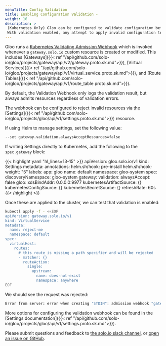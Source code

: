```yaml
---
menuTitle: Config Validation
title: Enabling Configuration Validation -
weight: 10
description: >
 (Kubernetes Only) Gloo can be configured to validate configuration before it is applied to the cluster.
 With validation enabled, any attempt to apply invalid configuration to the cluster will be rejected.
---
```


Gloo runs a [Kubernetes Validating Admission Webhook](https://kubernetes.io/docs/reference/access-authn-authz/extensible-admission-controllers/)
which is invoked whenever a `gateway.solo.io` custom resource is created or modified. This includes 
[Gateways]({{< ref "/api/github.com/solo-io/gloo/projects/gateway/api/v2/gateway.proto.sk.md">}}), 
[Virtual Services]({{< ref "/api/github.com/solo-io/gloo/projects/gateway/api/v1/virtual_service.proto.sk.md">}}),
and [Route Tables]({{< ref "/api/github.com/solo-io/gloo/projects/gateway/api/v1/route_table.proto.sk.md">}}).
 
By default, the Validation Webhook only logs the validation result, but always admits resources regardless of validation errors.

The webhook can be configured to reject invalid resources via the 
[Settings]({{< ref "/api/github.com/solo-io/gloo/projects/gloo/api/v1/settings.proto.sk.md">}}) resource.

If using Helm to manage settings, set the following value:

```bash
--set gateway.validation.alwaysAcceptResources=false
```

If writing Settings directly to Kubernetes, add the following to the `spec.gateway` block:

{{< highlight yaml "hl_lines=13-15" >}}
apiVersion: gloo.solo.io/v1
kind: Settings
metadata:
  annotations:
    helm.sh/hook: pre-install
    helm.sh/hook-weight: "5"
  labels:
    app: gloo
  name: default
  namespace: gloo-system
spec:
  discoveryNamespace: gloo-system
  gateway:
    validation:
      alwaysAccept: false
  gloo:
    xdsBindAddr: 0.0.0.0:9977
  kubernetesArtifactSource: {}
  kubernetesConfigSource: {}
  kubernetesSecretSource: {}
  refreshRate: 60s
{{< /highlight >}}

Once these are applied to the cluster, we can test that validation is enabled:


```bash
kubectl apply -f - <<EOF
apiVersion: gateway.solo.io/v1
kind: VirtualService
metadata:
  name: reject-me
  namespace: default
spec:
  virtualHost:
    routes:
      # this route is missing a path specifier and will be rejected
      - matcher: {}
        routeAction:
          single:
            upstream:
              name: does-not-exist
              namespace: anywhere
EOF

```

We should see the request was rejected:

```bash
Error from server: error when creating "STDIN": admission webhook "gateway.gloo-system.svc" denied the request: resource incompatible with current Gloo snapshot: [Route Error: InvalidMatcherError. Reason: no path specifier provided]
```

More options for configuring the validation webhook can be found in the
 [Settings documentation]({{< ref "/api/github.com/solo-io/gloo/projects/gloo/api/v1/settings.proto.sk.md">}}).


Please submit questions and feedback to [the solo.io slack channel](https://slack.solo.io/), or [open an issue on GitHub](https://github.com/solo-io/gloo).


